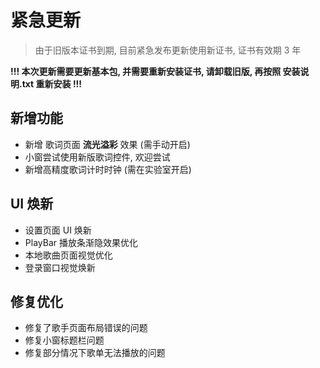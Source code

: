 # 紧急更新

> 由于旧版本证书到期, 目前紧急发布更新使用新证书, 证书有效期 3 年

**!!! 本次更新需要更新基本包, 并需要重新安装证书, 请卸载旧版, 再按照 安装说明.txt 重新安装 !!!**

## 新增功能

* 新增 歌词页面 **流光溢彩** 效果 (需手动开启)
* 小窗尝试使用新版歌词控件, 欢迎尝试
* 新增高精度歌词计时时钟 (需在实验室开启)

## UI 焕新

* 设置页面 UI 焕新
* PlayBar 播放条渐隐效果优化
* 本地歌曲页面视觉优化
* 登录窗口视觉焕新

## 修复优化

* 修复了歌手页面布局错误的问题
* 修复小窗标题栏问题
* 修复部分情况下歌单无法播放的问题